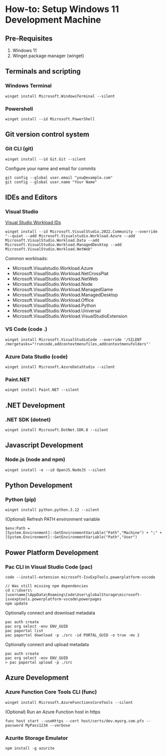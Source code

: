 # How-to: Setup Windows 11 Development Machine
## Pre-Requisites
1. Windows 11
1. Winget package manager (winget)

## Terminals and scripting
### Windows Terminal
```
winget install Microsoft.WindowsTerminal --silent
```

### Powershell
```
winget install --id Microsoft.PowerShell
```

## Git version control system
### Git CLI (git)
```
winget install --id Git.Git --silent
```

Configure your name and email for commits
```
git config --global user.email "you@example.com"
git config --global user.name "Your Name"
```

## IDEs and Editors
### Visual Studio
[Visual Studio Workload IDs](https://learn.microsoft.com/en-us/visualstudio/install/workload-component-id-vs-community?view=vs-2022&preserve-view=true)
```
winget install --id Microsoft.VisualStudio.2022.Community --override "--quiet --add Microsoft.Visualstudio.Workload.Azure --add Microsoft.VisualStudio.Workload.Data --add Microsoft.VisualStudio.Workload.ManagedDesktop --add Microsoft.VisualStudio.Workload.NetWeb"
```
Common workloads:
* Microsoft.Visualstudio.Workload.Azure
* Microsoft.VisualStudio.Workload.NetCrossPlat
* Microsoft.VisualStudio.Workload.NetWeb
* Microsoft.VisualStudio.Workload.Node
* Microsoft.VisualStudio.Workload.ManagedGame
* Microsoft.VisualStudio.Workload.ManagedDesktop 
* Microsoft.VisualStudio.Workload.Office
* Microsoft.VisualStudio.Workload.Python
* Microsoft.VisualStudio.Workload.Universal
* Microsoft.VisualStudio.Workload.VisualStudioExtension

### VS Code (code .)
```
winget install Microsoft.VisualStudioCode --override '/SILENT /mergetasks="!runcode,addcontextmenufiles,addcontextmenufolders"'
```

### Azure Data Studio (code)
```
winget install Microsoft.AzureDataStudio --silent
```

### Paint.NET
```
winget install Paint.NET --silent
```

## .NET Development
### .NET SDK (dotnet)
```
winget install Microsoft.DotNet.SDK.8 --silent
```

## Javascript Development
### Node.js (node and npm)
```
winget install -e --id OpenJS.NodeJS --silent
```

## Python Development
### Python (pip)
```
winget install python.python.3.12 --silent
```
(Optional) Refresh PATH environment variable
```
$env:Path = [System.Environment]::GetEnvironmentVariable("Path","Machine") + ";" + [System.Environment]::GetEnvironmentVariable("Path","User")
```

## Power Platform Development
### Pac CLI in Visual Studio Code (pac)
```
code --install-extension microsoft-IsvExpTools.powerplatform-vscode

// Was still missing npm dependencies
cd c:\Users\[username]\AppData\Roaming\Code\User\globalStorage\microsoft-isvexptools.powerplatform-vscode\powerpages
npm update
```
Optionally connect and download metadata
```
pac auth create
pac org select -env ENV_GUID
pac paportal list
pac paportal download -p ./src -id PORTAL_GUID -o true -mv 2
```
Optionally connect and upload metadata
```
pac auth create
pac org select -env ENV_GUID
> pac paportal upload -p ./src
```

## Azure Development
### Azure Function Core Tools CLI (func)
```
winget install Microsoft.AzureFunctionsCoreTools --silent
```
(Optional) Run an Azure Function host in https
```
func host start --useHttps --cert host/certs/dev.myorg.com.pfx --password MyPass1234 --verbose
```

### Azurite Storage Emulator
```
npm install -g azurite
```





